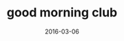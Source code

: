 ---
layout: inner
position: right
title: 'good morning club'
date: 2016-03-06
categories: development
tags: music composition production
project_link: 'https://open.spotify.com/artist/1pvckjRfnPNJkH7YlrKgv2?si=0f9x_H-RQFCbdr7OSTfgnw'
button_icon: 'spotify'
button_text: 'listen on spotify'
featured_spotify: 'https://open.spotify.com/embed/track/4XiE82yFKwTKfsS1YLqtCb'
lead_text: 'producer, engineer, lead singer, songwriter and guitarist'
---